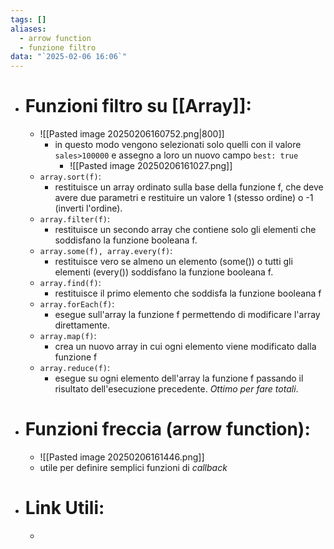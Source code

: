 ```yaml
---
tags: []
aliases:
  - arrow function
  - funzione filtro
data: "`2025-02-06 16:06`"
---
```

- # Funzioni filtro su [[Array]]:
	- ![[Pasted image 20250206160752.png|800]]
		- in questo modo vengono selezionati solo quelli con il valore `sales>100000` e assegno a loro un nuovo campo `best: true`
			- ![[Pasted image 20250206161027.png]]
	- `array.sort(f)`:
		- restituisce un array ordinato sulla base della funzione f, che deve avere due parametri e restituire un valore 1 (stesso ordine) o -1 (inverti l'ordine).
	- `array.filter(f)`:
		- restituisce un secondo array che contiene solo gli elementi che soddisfano la funzione booleana f.
	- `array.some(f), array.every(f)`:
		- restituisce vero se almeno un elemento (some()) o tutti gli elementi (every()) soddisfano la funzione booleana f.
	- `array.find(f)`:
		- restituisce il primo elemento che soddisfa la funzione booleana f
	- `array.forEach(f)`:
		- esegue sull'array la funzione f permettendo di modificare l'array direttamente.
	-  `array.map(f)`: 
		- crea un nuovo array in cui ogni elemento viene modificato dalla funzione f
	-  `array.reduce(f)`: 
		- esegue su ogni elemento dell'array la funzione f passando il risultato dell'esecuzione precedente. _Ottimo per fare totali_.
- # Funzioni freccia (arrow function):
	- ![[Pasted image 20250206161446.png]]
	- utile per definire semplici funzioni di _callback_
- # Link Utili:
	- 